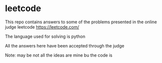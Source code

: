 # leetcode
This repo contains answers to some of the problems presented in the online judge leetcode https://leetcode.com/

The language used for solving is python

All the answers here have been accepted through the judge

Note: may be not all the ideas are mine bu the code is
